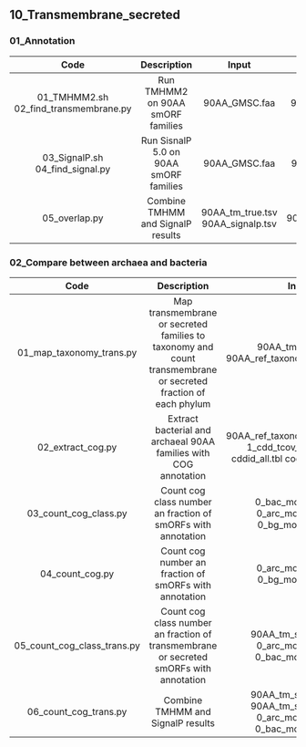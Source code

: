 ## 10_Transmembrane_secreted

### 01_Annotation

| **Code** | **Description** | **Input** | **Output** |
| :---: | :---: | :---: | :---: |
| 01_TMHMM2.sh 02_find_transmembrane.py | Run TMHMM2 on 90AA smORF families | 90AA_GMSC.faa | 90AA_tm_true.tsv |
| 03_SignalP.sh 04_find_signal.py | Run SisnalP 5.0 on 90AA smORF families | 90AA_GMSC.faa | 90AA_signalp.tsv |
| 05_overlap.py | Combine TMHMM and SignalP results | 90AA_tm_true.tsv 90AA_signalp.tsv | 90AA_tm_signal.tsv |

### 02_Compare between archaea and bacteria

| **Code** | **Description** | **Input** | **Output** |
| :---: | :---: | :---: | :---: |
| 01_map_taxonomy_trans.py | Map transmembrane or secreted families to taxonomy and count transmembrane or secreted fraction of each phylum | 90AA_tm_signal.tsv 90AA_ref_taxonomy_format.tsv.xz | trans_taxa.tsv trans_phylum.csv |
| 02_extract_cog.py | Extract bacterial and archaeal 90AA families with COG annotation | 90AA_ref_taxonomy_format.tsv.xz 1_cdd_tcov_90AA.tsv.gz cddid_all.tbl cog-20.def.tab.tsv | 0_arc_motif_cog.tsv 0_bac_motif_cog.tsv 0_bg_motif_cog.tsv |
| 03_count_cog_class.py | Count cog class number an fraction of smORFs with annotation | 0_bac_motif_cog.tsv 0_arc_motif_cog.tsv 0_bg_motif_cog.tsv | 1_bac_motif_cog_class_count.tsv 1_arc_motif_cog_class_count.tsv 1_bg_motif_cog_class_count.tsv |
| 04_count_cog.py | Count cog number an fraction of smORFs with annotation | 0_arc_motif_cog.tsv 0_bg_motif_cog.tsv | 1_arc_motif_cog_count.tsv 1_bg_motif_cog_count.tsv_new |
| 05_count_cog_class_trans.py | Count cog class number an fraction of transmembrane or secreted smORFs with annotation | 90AA_tm_signal.tsv.gz 0_arc_motif_cog.tsv 0_bac_motif_cog.tsv | 1_arc_motif_cog_class_count_trans.tsv 1_bac_motif_cog_class_count_trans.tsv |
| 06_count_cog_trans.py | Combine TMHMM and SignalP results | 90AA_tm_signal.tsv.gz 90AA_tm_signal.tsv.gz 0_arc_motif_cog.tsv 0_bac_motif_cog.tsv | 1_arc_motif_cog_count_trans.tsv 1_arc_motif_cog_count_not_trans.tsv 1_bac_motif_cog_count_trans.tsv 1_bac_motif_cog_count_not_trans.tsv |
